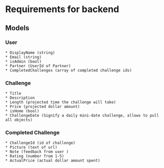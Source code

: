 # Requirements for backend

## Models

### User
    * DisplayName (string)
    * Email (string)
    * isAdmin (bool)
    * Partner (UserId of Partner)
    * CompletedChallenges (array of completed challenge ids)

### Challenge
    * Title
    * Description 
    * Length (projected time the challenge will take)
    * Price (projected dollar amount)
    * isHome (bool)
    * ChallengeDate (Signify a daily mini-date challenge, allows to pull all objects)



### Completed Challenge
    * ChallengeId (id of challenge)
    * Picture (text of url)
    * Note (feedback from user )
    * Rating (number from 1-5)
    * ActualPrice (actual dollar amount spent)


